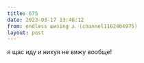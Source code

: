 ```yaml
---
title: 675
date: 2023-03-17 13:46:12
from: endless шизing ⍼ (channel1162404975)
layout: post
---
```


я щас иду и нихуя не вижу вообще!
